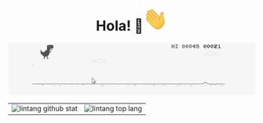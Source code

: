 <h1 align="center">
  Hola! 👋<img width="50px" src="./wave.gif"/>
</h1>
<p align="center"><img src="./trex.gif"/></p>

|||
|---|---|
|![lintang github stat](https://github-readme-stats.vercel.app/api?username=MissingRed&show_icons=true&hide_border=true&theme=vue)|![lintang top lang](https://github-readme-stats.vercel.app/api/top-langs/?username=MissingRed&layout=compact&hide_border=true&theme=vue)| 

<br>

